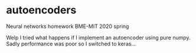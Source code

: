 # autoencoders
Neural networks homework BME-MIT 2020 spring

Welp I tried what happens if I implement an autoencoder using pure numpy. Sadly performance was poor so I switched to keras...
